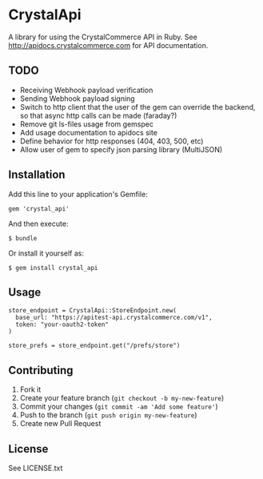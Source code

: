 # CrystalApi

A library for using the CrystalCommerce API in Ruby. See
http://apidocs.crystalcommerce.com for API documentation.

## TODO

* Receiving Webhook payload verification
* Sending Webhook payload signing
* Switch to http client that the user of the gem can override the
  backend, so that async http calls can be made (faraday?)
* Remove git ls-files usage from gemspec
* Add usage documentation to apidocs site
* Define behavior for http responses (404, 403, 500, etc)
* Allow user of gem to specify json parsing library (MultiJSON)

## Installation

Add this line to your application's Gemfile:

    gem 'crystal_api'

And then execute:

    $ bundle

Or install it yourself as:

    $ gem install crystal_api

## Usage

    store_endpoint = CrystalApi::StoreEndpoint.new(
      base_url: "https://apitest-api.crystalcommerce.com/v1",
      token: "your-oauth2-token"
    )

    store_prefs = store_endpoint.get("/prefs/store")

## Contributing

1. Fork it
2. Create your feature branch (`git checkout -b my-new-feature`)
3. Commit your changes (`git commit -am 'Add some feature'`)
4. Push to the branch (`git push origin my-new-feature`)
5. Create new Pull Request

## License

See LICENSE.txt
